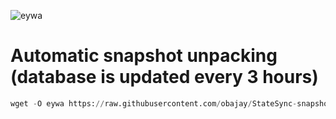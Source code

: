 ![eywa](https://user-images.githubusercontent.com/44331529/233964599-6d89835c-b2f4-4b4c-9814-c2fbc2b30db3.png)

# Automatic snapshot unpacking  (database is updated every 3 hours)
```python
wget -O eywa https://raw.githubusercontent.com/obajay/StateSync-snapshots/main/Eywa/eywa && chmod +x eywa && ./eywa
```
